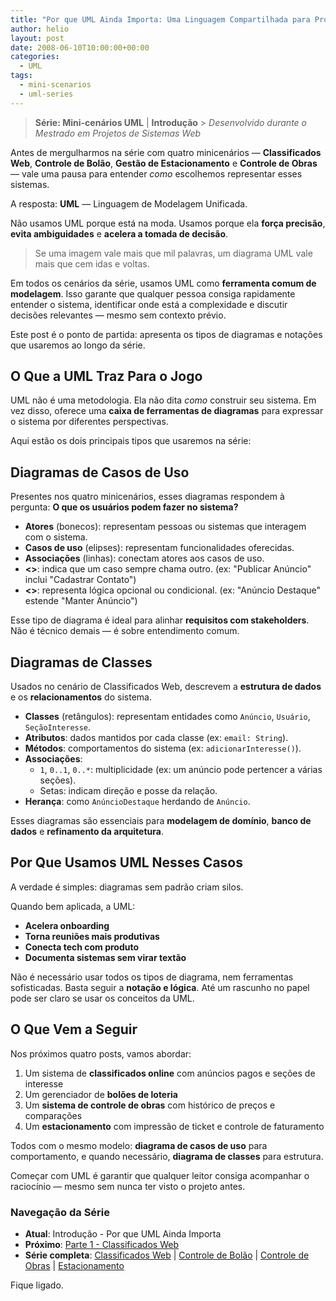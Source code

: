 ```yaml
---
title: "Por que UML Ainda Importa: Uma Linguagem Compartilhada para Projetar Sistemas"
author: helio
layout: post
date: 2008-06-10T10:00:00+00:00
categories:
  - UML
tags:
  - mini-scenarios
  - uml-series
---
```


> **Série: Mini-cenários UML** | **Introdução** > _Desenvolvido durante o Mestrado em Projetos de Sistemas Web_

Antes de mergulharmos na série com quatro minicenários — **Classificados Web**, **Controle de Bolão**, **Gestão de Estacionamento** e **Controle de Obras** — vale uma pausa para entender _como_ escolhemos representar esses sistemas.

A resposta: **UML** — Linguagem de Modelagem Unificada.

Não usamos UML porque está na moda. Usamos porque ela **força precisão**, **evita ambiguidades** e **acelera a tomada de decisão**.

> Se uma imagem vale mais que mil palavras, um diagrama UML vale mais que cem idas e voltas.

Em todos os cenários da série, usamos UML como **ferramenta comum de modelagem**. Isso garante que qualquer pessoa consiga rapidamente entender o sistema, identificar onde está a complexidade e discutir decisões relevantes — mesmo sem contexto prévio.

Este post é o ponto de partida: apresenta os tipos de diagramas e notações que usaremos ao longo da série.

## O Que a UML Traz Para o Jogo

UML não é uma metodologia. Ela não dita _como_ construir seu sistema. Em vez disso, oferece uma **caixa de ferramentas de diagramas** para expressar o sistema por diferentes perspectivas.

Aqui estão os dois principais tipos que usaremos na série:

## Diagramas de Casos de Uso

Presentes nos quatro minicenários, esses diagramas respondem à pergunta:
**O que os usuários podem fazer no sistema?**

- **Atores** (bonecos): representam pessoas ou sistemas que interagem com o sistema.
- **Casos de uso** (elipses): representam funcionalidades oferecidas.
- **Associações** (linhas): conectam atores aos casos de uso.
- **<<include>>**: indica que um caso sempre chama outro. (ex: "Publicar Anúncio" inclui "Cadastrar Contato")
- **<<extend>>**: representa lógica opcional ou condicional. (ex: "Anúncio Destaque" estende "Manter Anúncio")

Esse tipo de diagrama é ideal para alinhar **requisitos com stakeholders**. Não é técnico demais — é sobre entendimento comum.

## Diagramas de Classes

Usados no cenário de Classificados Web, descrevem a **estrutura de dados** e os **relacionamentos** do sistema.

- **Classes** (retângulos): representam entidades como `Anúncio`, `Usuário`, `SeçãoInteresse`.
- **Atributos**: dados mantidos por cada classe (ex: `email: String`).
- **Métodos**: comportamentos do sistema (ex: `adicionarInteresse()`).
- **Associações**:
  - `1`, `0..1`, `0..*`: multiplicidade (ex: um anúncio pode pertencer a várias seções).
  - Setas: indicam direção e posse da relação.
- **Herança**: como `AnúncioDestaque` herdando de `Anúncio`.

Esses diagramas são essenciais para **modelagem de domínio**, **banco de dados** e **refinamento da arquitetura**.

## Por Que Usamos UML Nesses Casos

A verdade é simples: diagramas sem padrão criam silos.

Quando bem aplicada, a UML:

- **Acelera onboarding**
- **Torna reuniões mais produtivas**
- **Conecta tech com produto**
- **Documenta sistemas sem virar textão**

Não é necessário usar todos os tipos de diagrama, nem ferramentas sofisticadas. Basta seguir a **notação e lógica**. Até um rascunho no papel pode ser claro se usar os conceitos da UML.

## O Que Vem a Seguir

Nos próximos quatro posts, vamos abordar:

1. Um sistema de **classificados online** com anúncios pagos e seções de interesse
2. Um gerenciador de **bolões de loteria**
3. Um **sistema de controle de obras** com histórico de preços e comparações
4. Um **estacionamento** com impressão de ticket e controle de faturamento

Todos com o mesmo modelo: **diagrama de casos de uso** para comportamento, e quando necessário, **diagrama de classes** para estrutura.

Começar com UML é garantir que qualquer leitor consiga acompanhar o raciocínio — mesmo sem nunca ter visto o projeto antes.

### **Navegação da Série**

- **Atual**: Introdução - Por que UML Ainda Importa
- **Próximo**: [Parte 1 - Classificados Web](../2008-06-13-minicenario-classificados-na-web/)
- **Série completa**: [Classificados Web](../2008-06-13-minicenario-classificados-na-web/) | [Controle de Bolão](../2008-06-17-minicenario-controle-de-bolao/) | [Controle de Obras](../2008-06-21-minicenario-controle-de-obras/) | [Estacionamento](../2008-06-25-diagrama-de-casos-de-uso-estacionamento/)

Fique ligado.
